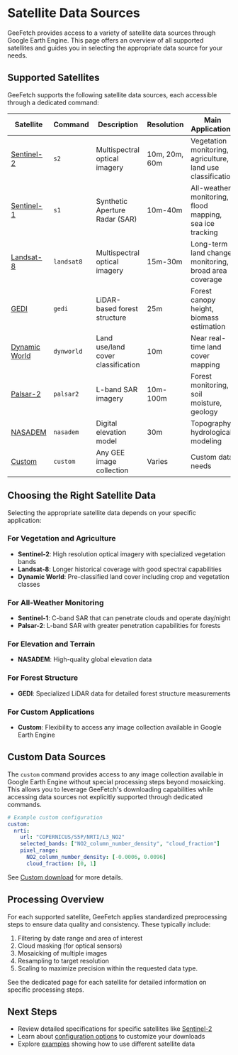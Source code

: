 # Satellite Data Sources

GeeFetch provides access to a variety of satellite data sources through Google Earth Engine. This page offers an overview of all supported satellites and guides you in selecting the appropriate data source for your needs.

## Supported Satellites

GeeFetch supports the following satellite data sources, each accessible through a dedicated command:

| Satellite                    | Command    | Description                        | Resolution    | Main Applications                                           |
| ---------------------------- | ---------- | ---------------------------------- | ------------- | ----------------------------------------------------------- |
| [Sentinel-2](sentinel2.md)   | `s2`       | Multispectral optical imagery      | 10m, 20m, 60m | Vegetation monitoring, agriculture, land use classification |
| [Sentinel-1](sentinel1.md)   | `s1`       | Synthetic Aperture Radar (SAR)     | 10m-40m       | All-weather monitoring, flood mapping, sea ice tracking     |
| [Landsat-8](landsat8.md)     | `landsat8` | Multispectral optical imagery      | 15m-30m       | Long-term land change monitoring, broad area coverage       |
| [GEDI](gedi.md)              | `gedi`     | LiDAR-based forest structure       | 25m           | Forest canopy height, biomass estimation                    |
| [Dynamic World](dynworld.md) | `dynworld` | Land use/land cover classification | 10m           | Near real-time land cover mapping                           |
| [Palsar-2](palsar2.md)       | `palsar2`  | L-band SAR imagery                 | 10m-100m      | Forest monitoring, soil moisture, geology                   |
| [NASADEM](nasadem.md)        | `nasadem`  | Digital elevation model            | 30m           | Topography, hydrological modeling                           |
| [Custom](custom.md)          | `custom`   | Any GEE image collection           | Varies        | Custom data needs                                           |

## Choosing the Right Satellite Data

Selecting the appropriate satellite data depends on your specific application:

### For Vegetation and Agriculture

- **Sentinel-2**: High resolution optical imagery with specialized vegetation bands
- **Landsat-8**: Longer historical coverage with good spectral capabilities
- **Dynamic World**: Pre-classified land cover including crop and vegetation classes

### For All-Weather Monitoring

- **Sentinel-1**: C-band SAR that can penetrate clouds and operate day/night
- **Palsar-2**: L-band SAR with greater penetration capabilities for forests

### For Elevation and Terrain

- **NASADEM**: High-quality global elevation data

### For Forest Structure

- **GEDI**: Specialized LiDAR data for detailed forest structure measurements

### For Custom Applications

- **Custom**: Flexibility to access any image collection available in Google Earth Engine

## Custom Data Sources

The `custom` command provides access to any image collection available in Google Earth Engine without special processing steps beyond mosaicking. This allows you to leverage GeeFetch's downloading capabilities while accessing data sources not explicitly supported through dedicated commands.

```yaml
# Example custom configuration
custom:
  nrti:
    url: "COPERNICUS/S5P/NRTI/L3_NO2"
    selected_bands: ["NO2_column_number_density", "cloud_fraction"]
    pixel_range:
      NO2_column_number_density: [-0.0006, 0.0096]
      cloud_fraction: [0, 1]
```

See [Custom download](custom.md) for more details.

## Processing Overview

For each supported satellite, GeeFetch applies standardized preprocessing steps to ensure data quality and consistency. These typically include:

1. Filtering by date range and area of interest
2. Cloud masking (for optical sensors)
3. Mosaicking of multiple images
4. Resampling to target resolution
5. Scaling to maximize precision within the requested data type.

See the dedicated page for each satellite for detailed information on specific processing steps.

## Next Steps

- Review detailed specifications for specific satellites like [Sentinel-2](sentinel2.md)
- Learn about [configuration options](../configuration.md) to customize your downloads
- Explore [examples](../examples/index.md) showing how to use different satellite data
